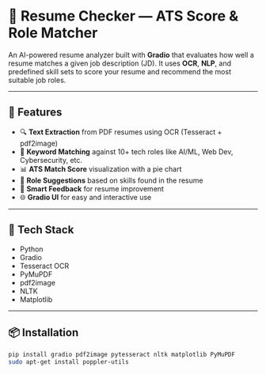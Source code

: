 # 📄 Resume Checker — ATS Score & Role Matcher

An AI-powered resume analyzer built with **Gradio** that evaluates how well a resume matches a given job description (JD). It uses **OCR**, **NLP**, and predefined skill sets to score your resume and recommend the most suitable job roles.

---

## 🚀 Features

- 🔍 **Text Extraction** from PDF resumes using OCR (Tesseract + pdf2image)  
- 🧠 **Keyword Matching** against 10+ tech roles like AI/ML, Web Dev, Cybersecurity, etc.  
- 📊 **ATS Match Score** visualization with a pie chart  
- 💼 **Role Suggestions** based on skills found in the resume  
- 🧾 **Smart Feedback** for resume improvement  
- 🌐 **Gradio UI** for easy and interactive use  

---

## 🔧 Tech Stack

- Python  
- Gradio  
- Tesseract OCR  
- PyMuPDF  
- pdf2image  
- NLTK  
- Matplotlib  

---

## 📦 Installation

```bash
pip install gradio pdf2image pytesseract nltk matplotlib PyMuPDF
sudo apt-get install poppler-utils
